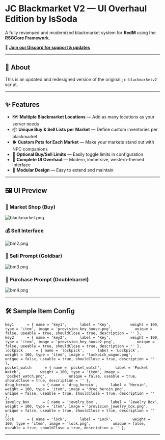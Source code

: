 # JC Blackmarket V2 — UI Overhaul Edition by IsSoda

A fully revamped and modernized blackmarket system for **RedM** using the **RSGCore Framework**.

🔗 **[Join our Discord for support & updates](https://discord.gg/uFVYG6UJaM)**

---

## 📜 About

This is an updated and redesigned version of the original `jc-blackmarketv2` script.

---

## ✨ Features

- 🗺️ **Multiple Blackmarket Locations** — Add as many locations as your server needs  
- 📦 **Unique Buy & Sell Lists per Market** — Define custom inventories per blackmarket  
- 🐕 **Custom Pets for Each Market** — Make your markets stand out with NPC companions  
- 🚫 **Optional Buy/Sell Limits** — Easily toggle limits in configuration  
- 🎨 **Complete UI Overhaul** — Modern, immersive, western-themed interface  
- 🧩 **Modular Design** — Easy to extend and maintain  

---

## 🖼️ UI Preview

### 📍 Market Shop (Buy)
![blackmarket.png](./blackmarket.png)

### 💰 Sell Interface
![bm2.png](./bm2.png)

### 🛒 Sell Prompt (Goldbar)
![bm3.png](./bm3.png)

### 🔫 Purchase Prompt (Doublebarrel)
![bm4.png](./bm4.png)

---

## 🛠 Sample Item Config

```
key1      = { name = 'key1',      label = 'Key',         weight = 100, type = 'item', image = 'provision_key_house.png',          unique = false, useable = true, shouldClose = true, description = '' },
key2      = { name = 'key2',      label = 'Key',         weight = 100, type = 'item', image = 'provision_key_house2.png',          unique = false, useable = true, shouldClose = true, description = '' },
lockpick      = { name = 'lockpick',      label = 'Lockpick',         weight = 100, type = 'item', image = 'lockpick_wagon.png',          unique = false, useable = true, shouldClose = true, description = '' },
pocket_watch      = { name = 'pocket_watch',      label = 'Pocket Watch',         weight = 100, type = 'item', image = 'pocket_watch.png',          unique = false, useable = true, shouldClose = true, description = '' },
drug_heroin      = { name = 'drug_heroin',      label = 'Heroin',         weight = 100, type = 'item', image = 'drug_heroin.png',          unique = false, useable = true, shouldClose = true, description = '' },
jewelry_box      = { name = 'jewelry_box',      label = 'Jewelry Box',         weight = 100, type = 'item', image = 'provision_jewelry_box.png',          unique = false, useable = true, shouldClose = true, description = '' },
lock      = { name = 'lock',      label = 'Lock',         weight = 100, type = 'item', image = 'lock.png',          unique = false, useable = true, shouldClose = true, description = '' },
```

---

